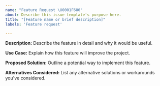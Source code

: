 ```yaml
---
name: "Feature Request \U0001F680"
about: Describe this issue template's purpose here.
title: "[Feature name or brief description]"
labels: 'Feature request'

---
```


**Description:**
Describe the feature in detail and why it would be useful.

**Use Case:**
Explain how this feature will improve the project.

**Proposed Solution:**
Outline a potential way to implement this feature.

**Alternatives Considered:**
List any alternative solutions or workarounds you've considered.
